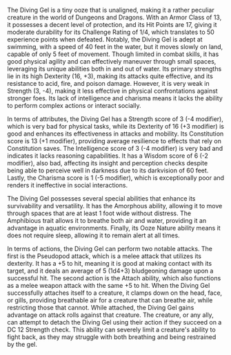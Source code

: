 The Diving Gel is a tiny ooze that is unaligned, making it a rather peculiar creature in the world of Dungeons and Dragons. With an Armor Class of 13, it possesses a decent level of protection, and its Hit Points are 17, giving it moderate durability for its Challenge Rating of 1/4, which translates to 50 experience points when defeated. Notably, the Diving Gel is adept at swimming, with a speed of 40 feet in the water, but it moves slowly on land, capable of only 5 feet of movement. Though limited in combat skills, it has good physical agility and can effectively maneuver through small spaces, leveraging its unique abilities both in and out of water. Its primary strengths lie in its high Dexterity (16, +3), making its attacks quite effective, and its resistance to acid, fire, and poison damage. However, it is very weak in Strength (3, -4), making it less effective in physical confrontations against stronger foes. Its lack of intelligence and charisma means it lacks the ability to perform complex actions or interact socially. 

In terms of attributes, the Diving Gel has a Strength score of 3 (-4 modifier), which is very bad for physical tasks, while its Dexterity of 16 (+3 modifier) is good and enhances its effectiveness in attacks and mobility. Its Constitution score is 13 (+1 modifier), providing average resilience to effects that rely on Constitution saves. The Intelligence score of 3 (-4 modifier) is very bad and indicates it lacks reasoning capabilities. It has a Wisdom score of 6 (-2 modifier), also bad, affecting its insight and perception checks despite being able to perceive well in darkness due to its darkvision of 60 feet. Lastly, the Charisma score is 1 (-5 modifier), which is exceptionally poor and renders it ineffective in social interactions.

The Diving Gel possesses several special abilities that enhance its survivability and versatility. It has the Amorphous ability, allowing it to move through spaces that are at least 1 foot wide without distress. The Amphibious trait allows it to breathe both air and water, providing it an advantage in aquatic environments. Finally, its Ooze Nature ability means it does not require sleep, allowing it to remain alert at all times.

In terms of actions, the Diving Gel can perform two notable attacks. The first is the Pseudopod attack, which is a melee attack that utilizes its dexterity. It has a +5 to hit, meaning it is good at making contact with its target, and it deals an average of 5 (1d4+3) bludgeoning damage upon a successful hit. The second action is the Attach ability, which also functions as a melee weapon attack with the same +5 to hit. When the Diving Gel successfully attaches itself to a creature, it clamps down on the head, face, or gills, providing breathable air for a creature that can breathe air, while restricting those that cannot. While attached, the Diving Gel gains advantage on attack rolls against that creature. The creature, or any ally, can attempt to detach the Diving Gel using their action if they succeed on a DC 12 Strength check. This ability can severely limit a creature's ability to fight back, as they may struggle with both breathing and being restrained by the gel.